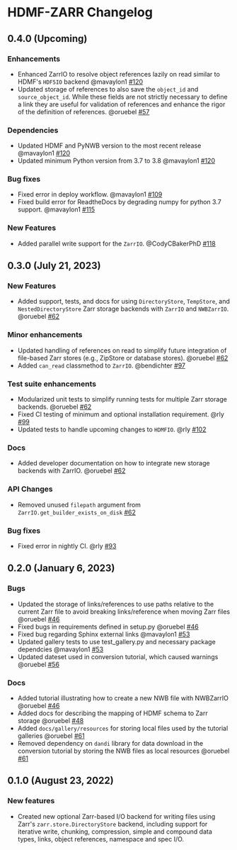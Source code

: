 # HDMF-ZARR Changelog

## 0.4.0 (Upcoming)

### Enhancements
* Enhanced ZarrIO to resolve object references lazily on read similar to HDMF's `HDF5IO` backend @mavaylon1 [#120](https://github.com/hdmf-dev/hdmf-zarr/pull/120)
* Updated storage of references to also save the ``object_id`` and ``source_object_id``. While these
  fields are not strictly necessary to define a link they are useful for validation of references
  and enhance the rigor of the definition of references. @oruebel [#57](https://github.com/hdmf-dev/hdmf-zarr/pull/57)

### Dependencies
* Updated HDMF and PyNWB version to the most recent release @mavaylon1 [#120](https://github.com/hdmf-dev/hdmf-zarr/pull/120)
* Updated minimum Python version from 3.7 to 3.8 @mavaylon1 [#120](https://github.com/hdmf-dev/hdmf-zarr/pull/120)

### Bug fixes
* Fixed error in deploy workflow. @mavaylon1 [#109](https://github.com/hdmf-dev/hdmf-zarr/pull/109)
* Fixed build error for ReadtheDocs by degrading numpy for python 3.7 support. @mavaylon1 [#115](https://github.com/hdmf-dev/hdmf-zarr/pull/115)

### New Features
* Added parallel write support for the ``ZarrIO``. @CodyCBakerPhD [#118](https://github.com/hdmf-dev/hdmf-zarr/pull/118)


## 0.3.0 (July 21, 2023)

### New Features
* Added support, tests, and docs for using ``DirectoryStore``, ``TempStore``, and
  ``NestedDirectoryStore`` Zarr storage backends with ``ZarrIO`` and ``NWBZarrIO``. 
  @oruebel [#62](https://github.com/hdmf-dev/hdmf-zarr/pull/62)

### Minor enhancements
* Updated handling of references on read to simplify future integration of file-based Zarr 
  stores (e.g., ZipStore or database stores). @oruebel [#62](https://github.com/hdmf-dev/hdmf-zarr/pull/62)
* Added ``can_read`` classmethod to ``ZarrIO``. @bendichter [#97](https://github.com/hdmf-dev/hdmf-zarr/pull/97)

### Test suite enhancements
* Modularized unit tests to simplify running tests for multiple Zarr storage backends.
  @oruebel [#62](https://github.com/hdmf-dev/hdmf-zarr/pull/62)
* Fixed CI testing of minimum and optional installation requirement. @rly
  [#99](https://github.com/hdmf-dev/hdmf-zarr/pull/99)
* Updated tests to handle upcoming changes to ``HDMFIO``. @rly 
  [#102](https://github.com/hdmf-dev/hdmf-zarr/pull/102)


### Docs
* Added developer documentation on how to integrate new storage backends with ZarrIO. @oruebel
  [#62](https://github.com/hdmf-dev/hdmf-zarr/pull/62)

### API Changes
* Removed unused ``filepath`` argument from ``ZarrIO.get_builder_exists_on_disk`` [#62](https://github.com/hdmf-dev/hdmf-zarr/pull/62)

### Bug fixes
* Fixed error in nightly CI. @rly [#93](https://github.com/hdmf-dev/hdmf-zarr/pull/93)

## 0.2.0 (January 6, 2023)

### Bugs
* Updated the storage of links/references to use paths relative to the current Zarr file to avoid breaking
  links/reference when moving Zarr files @oruebel [#46](https://github.com/hdmf-dev/hdmf-zarr/pull/46)
* Fixed bugs in requirements defined in setup.py @oruebel [#46](https://github.com/hdmf-dev/hdmf-zarr/pull/46)
* Fixed bug regarding Sphinx external links @mavaylon1 [#53](https://github.com/hdmf-dev/hdmf-zarr/pull/53)
* Updated gallery tests to use test_gallery.py and necessary package dependcies 
  @mavaylon1 [#53](https://github.com/hdmf-dev/hdmf-zarr/pull/53)
* Updated dateset used in conversion tutorial, which caused warnings 
  @oruebel [#56](https://github.com/hdmf-dev/hdmf-zarr/pull/56)

### Docs
* Added tutorial illustrating how to create a new NWB file with NWBZarrIO 
  @oruebel [#46](https://github.com/hdmf-dev/hdmf-zarr/pull/46)
* Added docs for describing the mapping of HDMF schema to Zarr storage 
  @oruebel [#48](https://github.com/hdmf-dev/hdmf-zarr/pull/48)
* Added ``docs/gallery/resources`` for storing local files used by the tutorial galleries 
  @oruebel [#61](https://github.com/hdmf-dev/hdmf-zarr/pull/61)
* Removed dependency on ``dandi`` library for data download in the conversion tutorial by storing the NWB files as 
  local resources @oruebel [#61](https://github.com/hdmf-dev/hdmf-zarr/pull/61)

## 0.1.0 (August 23, 2022)

### New features

* Created new optional Zarr-based I/O backend for writing files using Zarr's `zarr.store.DirectoryStore` backend, 
  including support for iterative write, chunking, compression, simple and compound data types, links, object 
  references, namespace and spec I/O.

